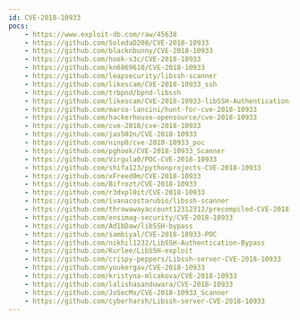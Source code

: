 ```yaml
---
id: CVE-2018-10933
pocs:
    - https://www.exploit-db.com/raw/45638
    - https://github.com/SoledaD208/CVE-2018-10933
    - https://github.com/blacknbunny/CVE-2018-10933
    - https://github.com/hook-s3c/CVE-2018-10933
    - https://github.com/kn6869610/CVE-2018-10933
    - https://github.com/leapsecurity/libssh-scanner
    - https://github.com/likescam/CVE-2018-10933_ssh
    - https://github.com/trbpnd/bpnd-libssh
    - https://github.com/likescam/CVE-2018-10933-libSSH-Authentication-Bypass
    - https://github.com/marco-lancini/hunt-for-cve-2018-10933
    - https://github.com/hackerhouse-opensource/cve-2018-10933
    - https://github.com/cve-2018/cve-2018-10933
    - https://github.com/jas502n/CVE-2018-10933
    - https://github.com/ninp0/cve-2018-10933_poc
    - https://github.com/pghook/CVE-2018-10933_Scanner
    - https://github.com/Virgula0/POC-CVE-2018-10933
    - https://github.com/shifa123/pythonprojects-CVE-2018-10933
    - https://github.com/xFreed0m/CVE-2018-10933
    - https://github.com/Bifrozt/CVE-2018-10933
    - https://github.com/r3dxpl0it/CVE-2018-10933
    - https://github.com/ivanacostarubio/libssh-scanner
    - https://github.com/throwawayaccount12312312/precompiled-CVE-2018-10933
    - https://github.com/ensimag-security/CVE-2018-10933
    - https://github.com/Ad1bDaw/libSSH-bypass
    - https://github.com/sambiyal/CVE-2018-10933-POC
    - https://github.com/nikhil1232/LibSSH-Authentication-Bypass
    - https://github.com/Kurlee/LibSSH-exploit
    - https://github.com/crispy-peppers/Libssh-server-CVE-2018-10933
    - https://github.com/youkergav/CVE-2018-10933
    - https://github.com/kristyna-mlcakova/CVE-2018-10933
    - https://github.com/lalishasanduwara/CVE-2018-10933
    - https://github.com/JoSecMx/CVE-2018-10933_Scanner
    - https://github.com/cyberharsh/Libssh-server-CVE-2018-10933
---
```

